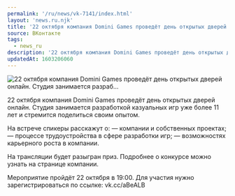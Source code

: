 ```yaml
---
permalink: '/ru/news/vk-7141/index.html'
layout: 'news.ru.njk'
title: '22 октября компания Domini Games проведёт день открытых дверей онлайн. Студия занимается разраб…'
source: ВКонтакте
tags:
  - news_ru
description: '22 октября компания Domini Games проведёт день открытых дверей онлайн. Студия занимается разраб…'
updatedAt: 1603206060
---
```

![22 октября компания Domini Games проведёт день открытых дверей онлайн. Студия занимается разраб…](https://sun9-38.userapi.com/impg/s59X_mnDmJB0KU1mb36h9kDHYpVUt9ksh3Rycw/DcMoqKqo7FA.jpg?size=1280x720&quality=96&proxy=1&sign=01969bad74f2301bdf11fc72effe9e59&c_uniq_tag=9yx0V2rU7IIqQeFi1XM6efCPXWGFjIKUv95pVcdaSFU&type=album)

22 октября компания Domini Games проведёт день открытых дверей онлайн. Студия занимается разработкой казуальных игр уже более 11 лет и стремится поделиться своим опытом.

На встрече спикеры расскажут о:
— компании и собственных проектах;
— процессе трудоустройства в сфере разработки игр;
— возможностях карьерного роста в компании.

На трансляции будет разыгран приз. Подробнее о конкурсе можно узнать на странице компании.

Мероприятие пройдёт 22 октября в 19:00.
Для участия нужно зарегистрироваться по ссылке: vk.cc/aBeALB
